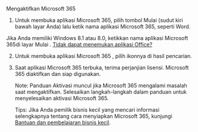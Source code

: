 Mengaktifkan Microsoft 365

1. Untuk membuka aplikasi Microsoft 365, pilih tombol Mulai (sudut kiri bawah layar Anda) lalu ketik nama aplikasi      Microsoft 365, seperti Word.

Jika Anda memiliki Windows 8.1 atau 8.0, ketikkan nama aplikasi Microsoft 365di layar Mulai . [Tidak dapat menemukan aplikasi Office?](https://support.microsoft.com/id-id/office/tidak-dapat-menemukan-aplikasi-office-di-windows-10-windows-8-atau-windows-7-907ce545-6ae8-459b-8d9d-de6764a635d6)

2. Untuk membuka aplikasi Microsoft 365 , pilih ikonnya di hasil pencarian.

3. Saat aplikasi Microsoft 365 terbuka, terima perjanjian lisensi. Microsoft 365 diaktifkan dan siap digunakan.

    Note: Panduan Aktivasi muncul jika Microsoft 365 mengalami masalah saat mengaktifkan. Selesaikan langkah-langkah dalam panduan untuk menyelesaikan aktivasi Microsoft 365.

    Tips: Jika Anda pemilik bisnis kecil yang mencari informasi selengkapnya tentang cara menyiapkan Microsoft 365, kunjungi [Bantuan dan pembelajaran bisnis kecil](https://support.microsoft.com/en-us/smallbusiness?ICID=StoreSupportHub_SMBhelp).

